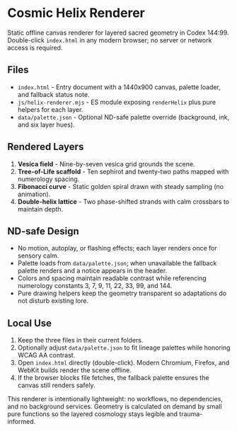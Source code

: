 # Cosmic Helix Renderer

Static offline canvas renderer for layered sacred geometry in Codex 144:99. Double-click `index.html` in any modern browser; no server or network access is required.

## Files
- `index.html` - Entry document with a 1440x900 canvas, palette loader, and fallback status note.
- `js/helix-renderer.mjs` - ES module exposing `renderHelix` plus pure helpers for each layer.
- `data/palette.json` - Optional ND-safe palette override (background, ink, and six layer hues).

## Rendered Layers
1. **Vesica field** - Nine-by-seven vesica grid grounds the scene.
2. **Tree-of-Life scaffold** - Ten sephirot and twenty-two paths mapped with numerology spacing.
3. **Fibonacci curve** - Static golden spiral drawn with steady sampling (no animation).
4. **Double-helix lattice** - Two phase-shifted strands with calm crossbars to maintain depth.

## ND-safe Design
- No motion, autoplay, or flashing effects; each layer renders once for sensory calm.
- Palette loads from `data/palette.json`; when unavailable the fallback palette renders and a notice appears in the header.
- Colors and spacing maintain readable contrast while referencing numerology constants 3, 7, 9, 11, 22, 33, 99, and 144.
- Pure drawing helpers keep the geometry transparent so adaptations do not disturb existing lore.

## Local Use
1. Keep the three files in their current folders.
2. Optionally adjust `data/palette.json` to fit lineage palettes while honoring WCAG AA contrast.
3. Open `index.html` directly (double-click). Modern Chromium, Firefox, and WebKit builds render the scene offline.
4. If the browser blocks file fetches, the fallback palette ensures the canvas still renders safely.

This renderer is intentionally lightweight: no workflows, no dependencies, and no background services. Geometry is calculated on demand by small pure functions so the layered cosmology stays legible and trauma-informed.
